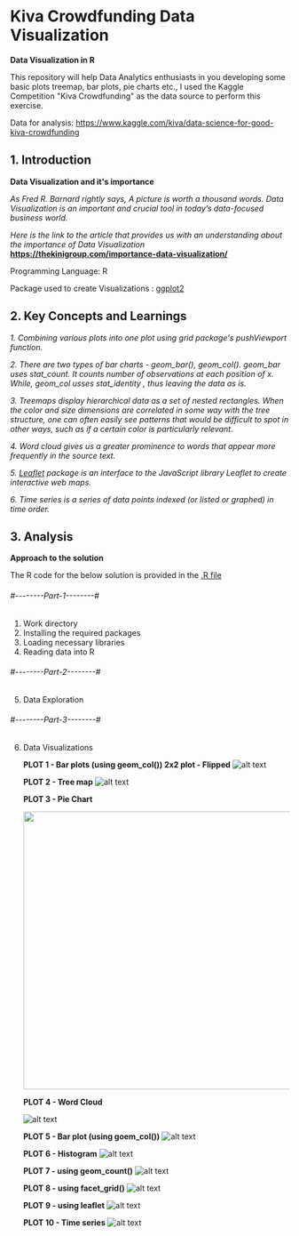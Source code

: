 # Kiva Crowdfunding Data Visualization

**Data Visualization in R**

This repository will help Data Analytics enthusiasts in you developing some basic plots treemap, bar plots, pie charts etc., I used the Kaggle Competition "Kiva Crowdfunding" as the data source to perform this exercise.

Data for analysis: https://www.kaggle.com/kiva/data-science-for-good-kiva-crowdfunding

## 1. Introduction

**Data Visualization and it's importance**

*As Fred R. Barnard rightly says, A picture is worth a thousand words. Data Visualization is an important and crucial tool in today’s data-focused business world.*

*Here is the link to the article that provides us with an understanding about the importance of Data Visualization* **https://thekinigroup.com/importance-data-visualization/**

Programming Language: R 

Package used to create Visualizations : [ggplot2](https://cran.r-project.org/web/packages/ggplot2/index.html)

## 2. Key Concepts and Learnings

   *1. Combining various plots into one plot using grid package's pushViewport function.*
   
   *2. There are two types of bar charts - geom_bar(), geom_col(). 
         geom_bar uses stat_count. It counts number of observations at each position of x. While, geom_col usses stat_identity , thus leaving the data as is.*
         
   *3. Treemaps display hierarchical data as a set of nested rectangles. When the color and size dimensions are correlated in some way with the tree structure, one can often easily see patterns that would be difficult to spot in other ways, such as if a certain color is particularly relevant.*
   
   *4. Word cloud gives us a greater prominence to words that appear more frequently in the source text.*
   
   *5. [Leaflet](https://rstudio.github.io/leaflet/) package is an interface to the JavaScript library Leaflet to create interactive web maps.*
   
   *6. Time series is a series of data points indexed (or listed or graphed) in time order.*
   
   
## 3. Analysis

**Approach to the solution**

   The R code for the below solution is provided in the [.R file](https://github.com/aparnaadiraju92/Kiva-Crowdfunding-Data-Visualization-/blob/master/Rcode_Kaggle_KivaCrowdfunding.R)

###### #--------Part-1--------#
 1. Work directory
 2. Installing the required packages
 3. Loading necessary libraries
 4. Reading data into R


###### #--------Part-2--------#
 5. Data Exploration
 
 ###### #--------Part-3--------#
 6. Data Visualizations 
 
    **PLOT 1 - Bar plots (using geom_col()) 2x2 plot - Flipped**
    ![alt text](https://github.com/aparnaadiraju92/Kiva-Crowdfunding-Data-Visualization-/blob/master/Plots/Plot1.PNG)
     
    **PLOT 2 - Tree map**
    ![alt text](https://github.com/aparnaadiraju92/Kiva-Crowdfunding-Data-Visualization-/blob/master/Plots/Plot2.PNG)
    
    **PLOT 3 - Pie Chart**
    
    <img src="https://github.com/aparnaadiraju92/Kiva-Crowdfunding-Data-Visualization-/blob/master/Plots/Plot3.PNG" data-canonical-src="https://github.com/aparnaadiraju92/Kiva-Crowdfunding-Data-Visualization-/blob/master/Plots/Plot3.PNG" width="530" height="500" />
      
    **PLOT 4 - Word Cloud**
    
    ![alt text](https://github.com/aparnaadiraju92/Kiva-Crowdfunding-Data-Visualization-/blob/master/Plots/Plot4.PNG)
      
      
    **PLOT 5 - Bar plot (using goem_col())**
    ![alt text](https://github.com/aparnaadiraju92/Kiva-Crowdfunding-Data-Visualization-/blob/master/Plots/Plot5.PNG)
      
      
    **PLOT 6 - Histogram**
    ![alt text](https://github.com/aparnaadiraju92/Kiva-Crowdfunding-Data-Visualization-/blob/master/Plots/Plot6.PNG)
      
    **PLOT 7 - using geom_count()**
    ![alt text](https://github.com/aparnaadiraju92/Kiva-Crowdfunding-Data-Visualization-/blob/master/Plots/Plot7.PNG)
      
    **PLOT 8 - using facet_grid()**
    ![alt text](https://github.com/aparnaadiraju92/Kiva-Crowdfunding-Data-Visualization-/blob/master/Plots/Plot8.PNG)
      
    **PLOT 9 - using leaflet**
    ![alt text](https://github.com/aparnaadiraju92/Kiva-Crowdfunding-Data-Visualization-/blob/master/Plots/Plot9.PNG)
      
    **PLOT 10 - Time series**
    ![alt text](https://github.com/aparnaadiraju92/Kiva-Crowdfunding-Data-Visualization-/blob/master/Plots/Plot10.PNG)
